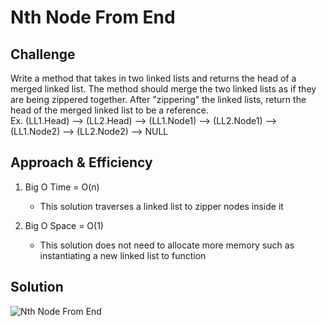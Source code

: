 # Nth Node From End

## Challenge
Write a method that takes in two linked lists and returns the head of a merged linked list. The method should merge the two linked lists as if they are being zippered together. After "zippering" the linked lists, return the head of the merged linked list to be a reference. <br> 
Ex. (LL1.Head) --> (LL2.Head) --> (LL1.Node1) --> (LL2.Node1) --> (LL1.Node2) --> (LL2.Node2) --> NULL

## Approach & Efficiency

1. Big O Time = O(n)
	- This solution traverses a linked list to zipper nodes inside it

2. Big O Space = O(1)
	- This solution does not need to allocate more memory such as instantiating a new linked list to function

## Solution

![Nth Node From End](../../assets/Challenge6.jpg)

